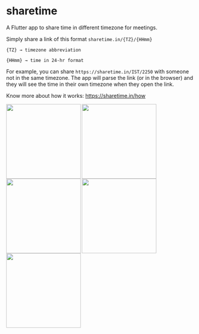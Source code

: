 # sharetime

A Flutter app to share time in different timezone for meetings.

Simply share a link of this format 
`sharetime.in/{TZ}/{HHmm}`

`{TZ} → timezone abbreviation`

`{HHmm} → time in 24-hr format`

For example, you can share `https://sharetime.in/IST/2250` with someone not in the same timezone. The app will parse the link (or in the browser) and they will see the time in their own timezone when they open the link.

Know more about how it works: https://sharetime.in/how

<div><img src="https://user-images.githubusercontent.com/5111523/75116332-3b179480-568d-11ea-9814-7bdee98dd52f.png" align="left" width="200"><img src="https://user-images.githubusercontent.com/5111523/75116410-1839b000-568e-11ea-938f-aaa56fce426a.png" align="left" width="200"><img src="https://user-images.githubusercontent.com/5111523/75116416-3acbc900-568e-11ea-9502-ee7f36d94da4.png" align="left" width="200"></div>
<div><img src="https://user-images.githubusercontent.com/5111523/75116434-6484f000-568e-11ea-961e-459e59327d00.png" align="left" width="200"><img src="https://user-images.githubusercontent.com/5111523/75116461-a57d0480-568e-11ea-9cf6-1c021b87a75a.png" align="left" width="200"></div>
